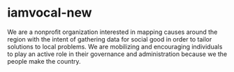 # iamvocal-new
We are a nonprofit organization interested in mapping causes around the region with the intent of gathering data for social good in order to tailor solutions to local problems. We are mobilizing and encouraging individuals to play an active role in their governance and administration because we the people make the country.
